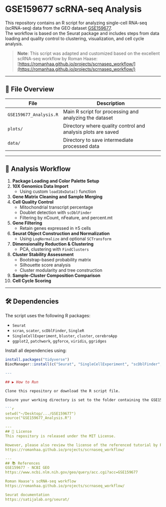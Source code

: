 # GSE159677 scRNA-seq Analysis

This repository contains an R script for analyzing single-cell RNA-seq (scRNA-seq) data from the GEO dataset [GSE159677](https://www.ncbi.nlm.nih.gov/geo/query/acc.cgi?acc=GSE159677).  
The workflow is based on the Seurat package and includes steps from data loading and quality control to clustering, visualization, and cell cycle analysis.

> **Note**: This script was adapted and customized based on the excellent scRNA-seq workflow by Roman Haase:  
> [https://romanhaa.github.io/projects/scrnaseq_workflow/](https://romanhaa.github.io/projects/scrnaseq_workflow/)

---

## 📁 File Overview

| File | Description |
|------|-------------|
| `GSE159677_Analysis.R` | Main R script for processing and analyzing the dataset |
| `plots/` | Directory where quality control and analysis plots are saved |
| `data/` | Directory to save intermediate processed data |

---

## 🔬 Analysis Workflow

1. **Package Loading and Color Palette Setup**
2. **10X Genomics Data Import**  
   - Using custom `load10xData()` function
3. **Gene Matrix Cleaning and Sample Merging**
4. **Cell Quality Control**  
   - Mitochondrial transcript percentage  
   - Doublet detection with `scDblFinder`  
   - Filtering by nCount, nFeature, and percent.mt
5. **Gene Filtering**  
   - Retain genes expressed in ≥5 cells
6. **Seurat Object Construction and Normalization**  
   - Using `LogNormalize` and optional `SCTransform`
7. **Dimensionality Reduction & Clustering**  
   - PCA, clustering with `FindClusters`
8. **Cluster Stability Assessment**  
   - Bootstrap-based probability matrix  
   - Silhouette score analysis  
   - Cluster modularity and tree construction
9. **Sample-Cluster Composition Comparison**
10. **Cell Cycle Scoring**

---

## 🛠 Dependencies

The script uses the following R packages:

- `Seurat`
- `scran`, `scater`, `scDblFinder`, `SingleR`
- `SingleCellExperiment`, `bluster`, `cluster`, `cerebroApp`
- `ggplot2`, `patchwork`, `ggforce`, `viridis`, `ggridges`

Install all dependencies using:

```r
install.packages("tidyverse")
BiocManager::install(c("Seurat", "SingleCellExperiment", "scDblFinder", "SingleR", "bluster", "cerebroApp", "scran", "scater", "cluster"))

---

## ▶️ How to Run

Clone this repository or download the R script file.

Ensure your working directory is set to the folder containing the GSE159677 dataset (in 10X Genomics format), and then run the script:

```r
setwd("~/Desktop/.../GSE159677")
source("GSE159677_Analysis.R")

---
## 📄 License
This repository is released under the MIT License.

However, please also review the license of the referenced tutorial by Roman Haase:
https://romanhaa.github.io/projects/scrnaseq_workflow/

---
## 📚 References
GSE159677 - NCBI GEO
https://www.ncbi.nlm.nih.gov/geo/query/acc.cgi?acc=GSE159677

Roman Haase's scRNA-seq workflow
https://romanhaa.github.io/projects/scrnaseq_workflow/

Seurat documentation
https://satijalab.org/seurat/
